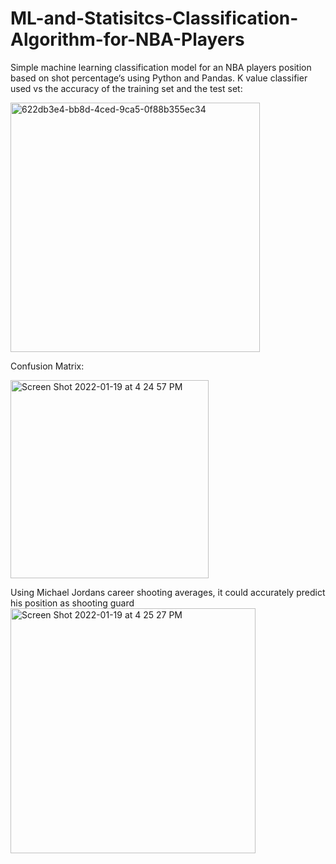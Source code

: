 # ML-and-Statisitcs-Classification-Algorithm-for-NBA-Players
Simple machine learning classification model for an NBA players position based on shot percentage‘s using Python and Pandas.
K value classifier used vs the accuracy of the training set and the test set:

<img width="399" alt="622db3e4-bb8d-4ced-9ca5-0f88b355ec34" src="https://user-images.githubusercontent.com/91107914/150234554-43205f3c-78a6-49ff-8b6d-92ac6c6f92d5.png">

Confusion Matrix:

<img width="317" alt="Screen Shot 2022-01-19 at 4 24 57 PM" src="https://user-images.githubusercontent.com/91107914/150234560-a76878be-1f19-4061-a81d-040e8ed277b9.png">

Using Michael Jordans career shooting averages, it could accurately predict his position as shooting guard
<img width="392" alt="Screen Shot 2022-01-19 at 4 25 27 PM" src="https://user-images.githubusercontent.com/91107914/150234566-6c7762a0-0c93-4788-8cc5-ab6ebab2d24f.png">
